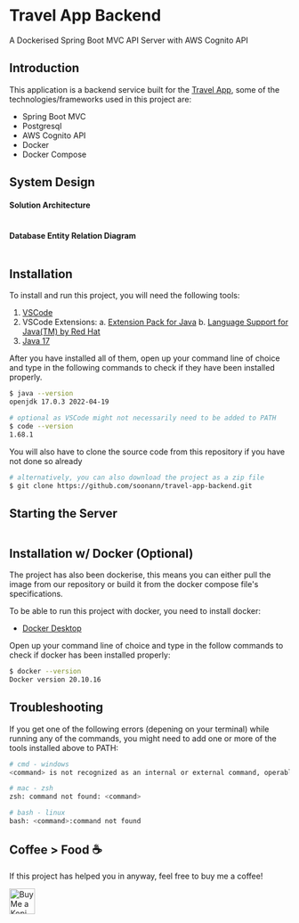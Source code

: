 # Travel App Backend
A Dockerised Spring Boot MVC API Server with AWS Cognito API


## Introduction
This application is a backend service built for the <a href="https://github.com/AustenLeow/travel-app">Travel App</a>, some of the technologies/frameworks used in this project are: 
* Spring Boot MVC
* Postgresql
* AWS Cognito API
* Docker
* Docker Compose 

## System Design

#### Solution Architecture
<img src="" />

#### Database Entity Relation Diagram
<img src="" />


## Installation

To install and run this project, you will need the following tools:
1. <a href="https://code.visualstudio.com/">VSCode</a>
2. VSCode Extensions:
  a. <a href="https://marketplace.visualstudio.com/items?itemName=vscjava.vscode-java-pack">Extension Pack for Java</a>
  b. <a href="https://marketplace.visualstudio.com/items?itemName=redhat.java">Language Support for Java(TM) by Red Hat</a>
3. <a href="https://www.oracle.com/java/technologies/downloads/#java17">Java 17</a> 

After you have installed all of them, open up your command line of choice and type in the following commands to check if they have been installed properly.

```bash
$ java --version
openjdk 17.0.3 2022-04-19

# optional as VSCode might not necessarily need to be added to PATH
$ code --version 
1.68.1
```

You will also have to clone the source code from this repository if you have not done so already
```bash
# alternatively, you can also download the project as a zip file
$ git clone https://github.com/soonann/travel-app-backend.git
```






## Starting the Server

```

```


## Installation w/ Docker (Optional)
The project has also been dockerise, this means you can either pull the image from our repository or build it from the docker compose file's specifications.

To be able to run this project with docker, you need to install docker:
- <a href="https://www.docker.com/products/docker-desktop/">Docker Desktop</a>

Open up your command line of choice and type in the follow commands to check if docker has been installed properly:

```bash
$ docker --version 
Docker version 20.10.16
```


## Troubleshooting

If you get one of the following errors (depening on your terminal) while running any of the commands, you might need to add one or more of the tools installed above to PATH: 

```bash
# cmd - windows
<command> is not recognized as an internal or external command, operable program or batch file.

# mac - zsh
zsh: command not found: <command>

# bash - linux
bash: <command>:command not found
```

## Coffee > Food ☕
If this project has helped you in anyway, feel free to buy me a coffee!

<a href='https://ko-fi.com/soonann' target='_blank'><img height='35' style='border:0px;height:46px;' src='https://az743702.vo.msecnd.net/cdn/kofi3.png?v=0' border='0' alt='Buy Me a Kopi O at ko-fi.com' />
